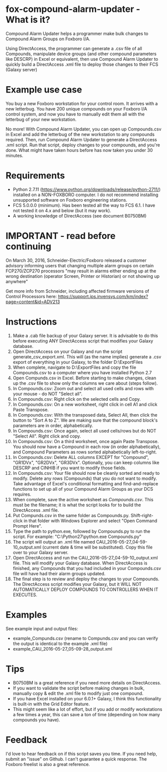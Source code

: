 # fox-compound-alarm-updater - What is it? 
Compound Alarm Updater helps a programmer make bulk changes to Compound Alarm Groups on Foxboro I/A. 

Using DirectAccess, the programmer can generate a .csv file of all Compounds, manipulate device groups (and other compound parameters like DESCRP) in Excel or equivalent, then use Compound Alarm Updater to quickly build a DirectAccess .xml file to deploy those changes to their FCS (Galaxy server)

# Example use case
You buy a new Foxboro workstation for your control room. It arrives with a new letterbug. You have 200 unique compounds on your Foxboro I/A control system, and now you have to manually edit them all with the letterbug of your new workstation. 

No more! With Compound Alarm Updater, you can open up Compounds.csv in Excel and add the letterbug of the new workstation to any compounds required. Then, run Compound Alarm Updater to generate a DirectAccess .xml script. Run that script, deploy changes to your compounds, and you're done. What might have taken hours before has now taken you under 30 minutes. 

# Requirements 
- Python 2.7.11 (https://www.python.org/downloads/release/python-2711/) installed on a NON-FOXBORO computer. I do not recommend installing unsupported software on Foxboro engineering stations. 
- FCS 5.0.0.0 (minimum). Has been tested all the way to FCS 6.1. I have not tested it on 4.x and below (but it may work). 
- A working knowledge of DirectAccess (see document B0750BM)

# IMPORTANT - read before continuing 
On March 30, 2016, Schneider-Electric/Foxboro released a customer advisory informing users that changing multiple alarm groups on certain FCP270/ZCP270 processors "may result in alarms either ending up at the wrong destination (operator Screen, Printer or Historian) or not showing up anywhere"

Get more info from Schneider, including affected firmware versions of Control Processors here: https://support.ips.invensys.com/km/index?page=content&id=ADV213

# Instructions
1. Make a .cab file backup of your Galaxy server. It is advisable to do this before executing ANY DirectAccess script that modifies your Galaxy database. 
2. Open DirectAccess on your Galaxy and run the script generate_csv_export.xml. This will (as the name implies) generate a .csv export of everything in your Galaxy, to the folder D:\ExportFiles
3. When complete, navigate to D:\ExportFiles and copy the file Compounds.csv to a computer where you have installed Python 2.7
4. Open Compunds.csv in Excel. Before starting to make changes, clean up the .csv file to show only the columns we care about (steps follow). 
5. In Compounds.csv: Zoom out and select all used cells and rows with your mouse - do NOT "Select all". 
6. In Compounds.csv: Right click on the selected cells and Copy. 
7. In Compounds.csv: On a new worksheet, right click in cell A1 and click Paste Transpose. 
8. In Compounds.csv: With the transposed data, Select All, then click the button to "Sort A to Z". We are making sure that the compound block's parameters are in order, alphabetically. 
9. In Compounds.csv: Once again, select all used cells/rows but do NOT "Select All". Right click and copy. 
10. In Compounds.csv: On a third worksheet, once again Paste Transpose. You should now have a Compound in each row (in order alphabetically), and Compound Parameters as rows sorted alphabetically left-to-right. 
11. In Compounds.csv: Delete ALL columns EXCEPT for "Compound", "GR1DVx", "GR2DVx", "GR3DVx". Optionally, you can keep columns like DESCRP and CINHIB if you want to modify those fields. 
12. In Compounds.csv: Your file should now be cleanly sorted and ready to modify. Delete any rows (Compounds) that you do not want to modify. Take advantage of Excel's conditional formatting and find-and-replace functions to set up all of your Compound Alarm Groups as your DCS requires. 
13. When complete, save the active worksheet as *Compounds.csv*. This must be the filename; it is what the script looks for to build the DirectAccess .xml file. 
14. Put Compunds.csv in the same folder as Compounds.py. Shift-right-click in that folder with Windows Explorer and select "Open Command Prompt Here". 
15. Type the path to python.exe, followed by Compounds.py to run the script. For example: "C:\Python27\python.exe Compounds.py"
16. The script will output an .xml file named CAU_2016-05-27_04-59-10_output.xml (current date & time will be substituted). Copy this file over to your Galaxy server. 
17. Open DirectAccess and run the CAU_2016-05-27_04-59-10_output.xml file. This will modify your Galaxy database. When DirectAccess is finished, any Compounds that you had included in your Compounds.csv file will have had their alarm groups updated. 
18. The final step is to review and deploy the changes to your Compounds. The DirectAccess script modifies your Galaxy, but it WILL NOT AUTOMATICALLY DEPLOY COMPOUNDS TO CONTROLLERS WHEN IT EXECUTES. 

# Examples
See example input and output files:
* example_Compunds.csv (rename to Compunds.csv and you can verify the output is identical to the example .xml file)
* example_CAU_2016-05-27_05-09-28_output.xml

# Tips
- B0750BM is a great reference if you need more details on DirectAccess. 
- If you want to validate the script before making changes in bulk, manually copy & edit the .xml file to modify just one compound. 
- If you have Excel installed on your 6.0.1+ Galaxy, I think this functionality is built-in with the Grid Editor feature. 
- This might seem like a lot of effort, but if you add or modify workstations a few times a year, this can save a ton of time (depending on how many compounds you have).

# Feedback
I'd love to hear feedback on if this script saves you time. If you need help, submit an "issue" on Github. I can't guarantee a quick response. The Foxboro freelist is also a great reference.
